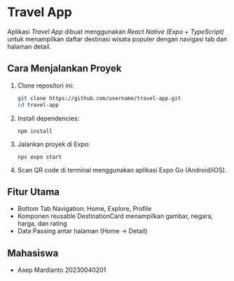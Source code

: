 # Travel App

Aplikasi *Travel App* dibuat menggunakan *React Native (Expo + TypeScript)* untuk menampilkan daftar destinasi wisata populer dengan navigasi tab dan halaman detail.

## Cara Menjalankan Proyek

1. Clone repositori ini:
   ```bash
   git clone https://github.com/username/travel-app.git
   cd travel-app
   ```

2. Install dependencies:
    ```
    npm install
    ```

3. Jalankan proyek di Expo:
    ```
    npx expo start
    ```

4. Scan QR code di terminal menggunakan aplikasi Expo Go (Android/iOS).



## Fitur Utama

- Bottom Tab Navigation: Home, Explore, Profile
- Komponen reusable DestinationCard menampilkan gambar, negara, harga, dan rating
- Data Passing antar halaman (Home → Detail)

## Mahasiswa 
- Asep Mardianto 20230040201


